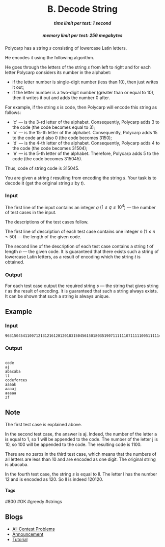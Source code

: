 <h1 style='text-align: center;'> B. Decode String</h1>

<h5 style='text-align: center;'>time limit per test: 1 second</h5>
<h5 style='text-align: center;'>memory limit per test: 256 megabytes</h5>

Polycarp has a string $s$ consisting of lowercase Latin letters.

He encodes it using the following algorithm.

He goes through the letters of the string $s$ from left to right and for each letter Polycarp considers its number in the alphabet:

* if the letter number is single-digit number (less than $10$), then just writes it out;
* if the letter number is a two-digit number (greater than or equal to $10$), then it writes it out and adds the number 0 after.

For example, if the string $s$ is code, then Polycarp will encode this string as follows:

* 'c' — is the $3$-rd letter of the alphabet. Consequently, Polycarp adds 3 to the code (the code becomes equal to 3);
* 'o' — is the $15$-th letter of the alphabet. Consequently, Polycarp adds 15 to the code and also 0 (the code becomes 3150);
* 'd' — is the $4$-th letter of the alphabet. Consequently, Polycarp adds 4 to the code (the code becomes 31504);
* 'e' — is the $5$-th letter of the alphabet. Therefore, Polycarp adds 5 to the code (the code becomes 315045).

Thus, code of string code is 315045.

You are given a string $t$ resulting from encoding the string $s$. Your task is to decode it (get the original string $s$ by $t$).

### Input

The first line of the input contains an integer $q$ ($1 \le q \le 10^4$) — the number of test cases in the input.

The descriptions of the test cases follow.

The first line of description of each test case contains one integer $n$ ($1 \le n \le 50$) — the length of the given code.

The second line of the description of each test case contains a string $t$ of length $n$ — the given code. It is guaranteed that there exists such a string of lowercase Latin letters, as a result of encoding which the string $t$ is obtained.

### Output

For each test case output the required string $s$ — the string that gives string $t$ as the result of encoding. It is guaranteed that such a string always exists. It can be shown that such a string is always unique.

## Example

### Input


```text
963150454110071213121612012018315045615018035190711111107111110051111142606
```
### Output

```text

code
aj
abacaba
ll
codeforces
aaaak
aaaaj
aaaaa
zf

```
## Note

The first test case is explained above.

In the second test case, the answer is aj. Indeed, the number of the letter a is equal to $1$, so 1 will be appended to the code. The number of the letter j is $10$, so 100 will be appended to the code. The resulting code is 1100.

There are no zeros in the third test case, which means that the numbers of all letters are less than $10$ and are encoded as one digit. The original string is abacaba.

In the fourth test case, the string $s$ is equal to ll. The letter l has the number $12$ and is encoded as 120. So ll is indeed 120120.



#### Tags 

#800 #OK #greedy #strings 

## Blogs
- [All Contest Problems](../Codeforces_Round_820_(Div._3).md)
- [Announcement](../blogs/Announcement.md)
- [Tutorial](../blogs/Tutorial.md)
